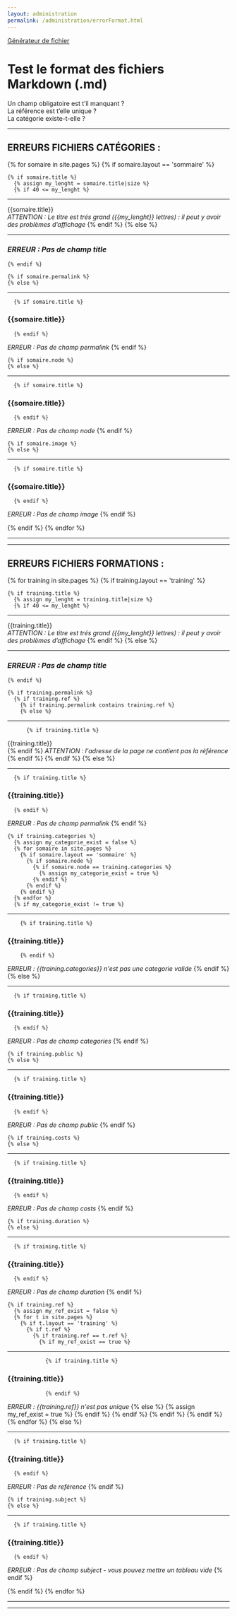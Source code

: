 ```yaml
---
layout: administration
permalink: /administration/errorFormat.html
---
```


<a href="{{ '/administration/formulaireData.html' | prepend: site.baseurl }}">Générateur de fichier</a>

# Test le format des fichiers Markdown (.md)

Un champ obligatoire est t’il manquant ?  
La référence est t’elle unique ?  
La catégorie existe-t-elle ?  

- - -

## ERREURS FICHIERS CATÉGORIES :

{% for somaire in site.pages %}
  {% if somaire.layout == 'sommaire' %}

    {% if somaire.title %}
      {% assign my_lenght = somaire.title|size %}
      {% if 40 <= my_lenght %}
- - -

{{somaire.title}}  
*ATTENTION : Le titre est trés grand ({{my_lenght}} lettres) : il peut y avoir des problèmes d’affichage*
      {% endif %}
    {% else %}
- - -
### *ERREUR : Pas de champ title*
    {% endif %}

    {% if somaire.permalink %}
    {% else %}
- - -
      {% if somaire.title %}
### {{somaire.title}}
      {% endif %}
*ERREUR : Pas de champ permalink*
    {% endif %}

    {% if somaire.node %}
    {% else %}
- - -
      {% if somaire.title %}
### {{somaire.title}}
      {% endif %}
*ERREUR : Pas de champ node*
    {% endif %}

    {% if somaire.image %}
    {% else %}
- - -
      {% if somaire.title %}
### {{somaire.title}}
      {% endif %}
*ERREUR : Pas de champ image*
    {% endif %}

  {% endif %}
{% endfor %}

- - -
- - -

## ERREURS FICHIERS FORMATIONS :

{% for training in site.pages %}
  {% if training.layout == 'training' %}

    {% if training.title %}
      {% assign my_lenght = training.title|size %}
      {% if 40 <= my_lenght %}
- - -

{{training.title}}  
*ATTENTION : Le titre est trés grand ({{my_lenght}} lettres) : il peut y avoir des problèmes d’affichage*
      {% endif %}
    {% else %}
- - -
### *ERREUR : Pas de champ title*
    {% endif %}

    {% if training.permalink %}
      {% if training.ref %}
        {% if training.permalink contains training.ref %}
        {% else %}
- - -
          {% if training.title %}
{{training.title}}  
          {% endif %}
*ATTENTION : l'adresse de la page ne contient pas la référence*
        {% endif %}
      {% endif %}
    {% else %}
- - -
      {% if training.title %}
### {{training.title}}
      {% endif %}
*ERREUR : Pas de champ permalink*
    {% endif %}

    {% if training.categories %}
      {% assign my_categorie_exist = false %}
      {% for somaire in site.pages %}
        {% if somaire.layout == 'sommaire' %}
          {% if somaire.node %}
            {% if somaire.node == training.categories %}
              {% assign my_categorie_exist = true %}
            {% endif %}
          {% endif %}
        {% endif %}
      {% endfor %}
      {% if my_categorie_exist != true %}
- - -
        {% if training.title %}
### {{training.title}}
        {% endif %}
*ERREUR : {{training.categories}} n'est pas une categorie valide*
      {% endif %}
    {% else %}
- - -
      {% if training.title %}
### {{training.title}}
      {% endif %}
*ERREUR : Pas de champ categories*
    {% endif %}

    {% if training.public %}
    {% else %}
- - -
      {% if training.title %}
### {{training.title}}
      {% endif %}
*ERREUR : Pas de champ public*
    {% endif %}

    {% if training.costs %}
    {% else %}
- - -
      {% if training.title %}
### {{training.title}}
      {% endif %}
*ERREUR : Pas de champ costs*
    {% endif %}

    {% if training.duration %}
    {% else %}
- - -
      {% if training.title %}
### {{training.title}}
      {% endif %}
*ERREUR : Pas de champ duration*
    {% endif %}

    {% if training.ref %}
      {% assign my_ref_exist = false %}
      {% for t in site.pages %}
        {% if t.layout == 'training' %}
          {% if t.ref %}
            {% if training.ref == t.ref %}
              {% if my_ref_exist == true %}
- - -
                {% if training.title %}
### {{training.title}}
                {% endif %}
*ERREUR : {{training.ref}} n'est pas unique*
              {% else %}
                {% assign my_ref_exist = true %}
              {% endif %}
            {% endif %}
          {% endif %}
        {% endif %}
      {% endfor %}
    {% else %}
- - -
      {% if training.title %}
### {{training.title}}
      {% endif %}
*ERREUR : Pas de reférence*
    {% endif %}

    {% if training.subject %}
    {% else %}
- - -
      {% if training.title %}
### {{training.title}}
      {% endif %}
*ERREUR : Pas de champ subject - vous pouvez mettre un tableau vide*
    {% endif %}

  {% endif %}
{% endfor %}

- - -
- - -
